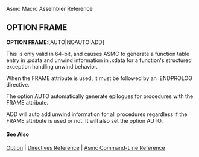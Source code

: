 Asmc Macro Assembler Reference

## OPTION FRAME

**OPTION FRAME**:[AUTO|NOAUTO|ADD]

This is only valid in 64-bit, and causes ASMC to generate a function table entry in .pdata and unwind information in .xdata for a function's structured exception handling unwind behavior.

When the FRAME attribute is used, it must be followed by an .ENDPROLOG directive.

The option AUTO automatically generate epilogues for procedures with the FRAME attribute.

ADD will auto add unwind information for all procedures regardless if the FRAME attribute is used or not. It will also set the option AUTO.

#### See Also

[Option](option.md) | [Directives Reference](readme.md) | [Asmc Command-Line Reference](../command/readme.md)
